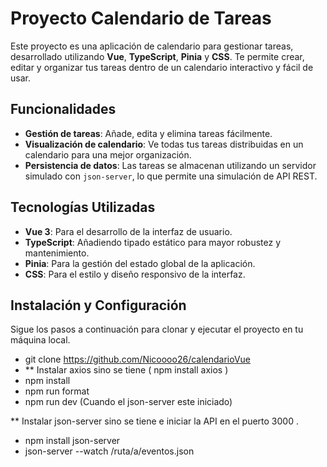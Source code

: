 # Proyecto Calendario de Tareas

Este proyecto es una aplicación de calendario para gestionar tareas, desarrollado utilizando **Vue**, **TypeScript**, **Pinia** y **CSS**. Te permite crear, editar y organizar tus tareas dentro de un calendario interactivo y fácil de usar.

## Funcionalidades

- **Gestión de tareas**: Añade, edita y elimina tareas fácilmente.
- **Visualización de calendario**: Ve todas tus tareas distribuidas en un calendario para una mejor organización.
- **Persistencia de datos**: Las tareas se almacenan utilizando un servidor simulado con `json-server`, lo que permite una simulación de API REST.

## Tecnologías Utilizadas

- **Vue 3**: Para el desarrollo de la interfaz de usuario.
- **TypeScript**: Añadiendo tipado estático para mayor robustez y mantenimiento.
- **Pinia**: Para la gestión del estado global de la aplicación.
- **CSS**: Para el estilo y diseño responsivo de la interfaz.

## Instalación y Configuración

Sigue los pasos a continuación para clonar y ejecutar el proyecto en tu máquina local.

- git clone https://github.com/Nicoooo26/calendarioVue
- ** Instalar axios sino se tiene ( npm install axios )
- npm install
- npm run format
- npm run dev (Cuando el json-server este iniciado)
  
** Instalar json-server sino se tiene e iniciar la API en el puerto 3000 .
- npm install json-server
- json-server --watch /ruta/a/eventos.json
  

